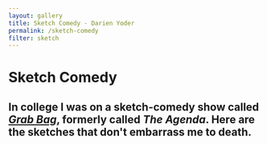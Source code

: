 ```yaml
---
layout: gallery
title: Sketch Comedy - Darien Yoder
permalink: /sketch-comedy
filter: sketch
---
```


# Sketch Comedy

## In college I was on a sketch-comedy show called *[Grab Bag](https://www.imdb.com/title/tt33995737/)*, formerly called *The Agenda*. Here are the sketches that don't embarrass me to death.
